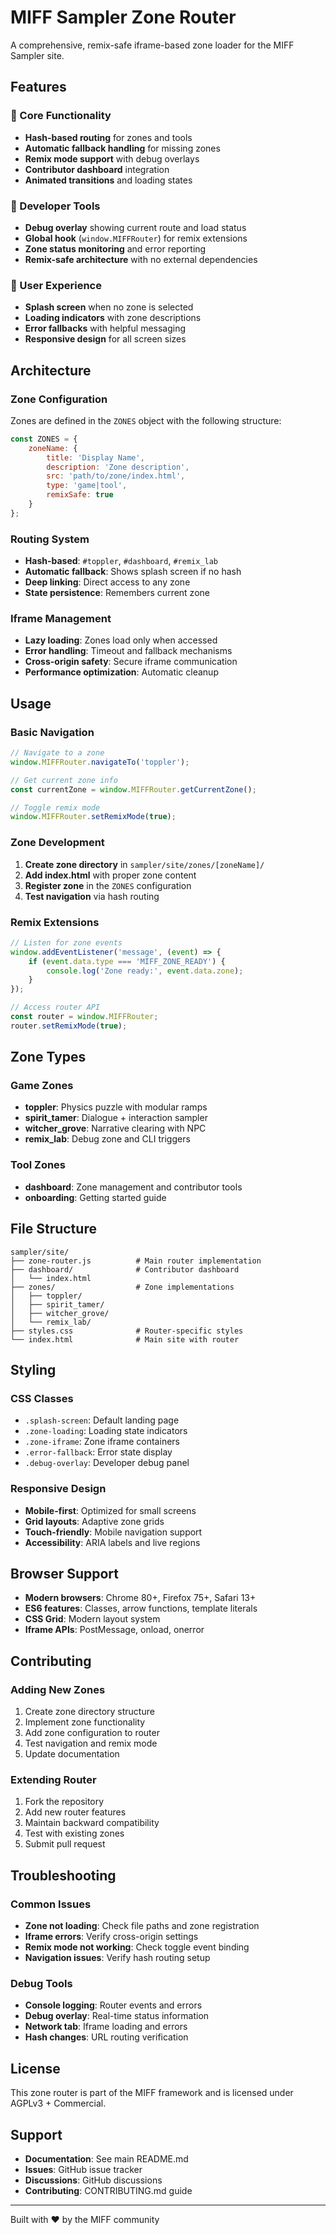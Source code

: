 # MIFF Sampler Zone Router

A comprehensive, remix-safe iframe-based zone loader for the MIFF Sampler site.

## Features

### 🎯 Core Functionality
- **Hash-based routing** for zones and tools
- **Automatic fallback handling** for missing zones
- **Remix mode support** with debug overlays
- **Contributor dashboard** integration
- **Animated transitions** and loading states

### 🔧 Developer Tools
- **Debug overlay** showing current route and load status
- **Global hook** (`window.MIFFRouter`) for remix extensions
- **Zone status monitoring** and error reporting
- **Remix-safe architecture** with no external dependencies

### 📱 User Experience
- **Splash screen** when no zone is selected
- **Loading indicators** with zone descriptions
- **Error fallbacks** with helpful messaging
- **Responsive design** for all screen sizes

## Architecture

### Zone Configuration
Zones are defined in the `ZONES` object with the following structure:

```javascript
const ZONES = {
    zoneName: {
        title: 'Display Name',
        description: 'Zone description',
        src: 'path/to/zone/index.html',
        type: 'game|tool',
        remixSafe: true
    }
};
```

### Routing System
- **Hash-based**: `#toppler`, `#dashboard`, `#remix_lab`
- **Automatic fallback**: Shows splash screen if no hash
- **Deep linking**: Direct access to any zone
- **State persistence**: Remembers current zone

### Iframe Management
- **Lazy loading**: Zones load only when accessed
- **Error handling**: Timeout and fallback mechanisms
- **Cross-origin safety**: Secure iframe communication
- **Performance optimization**: Automatic cleanup

## Usage

### Basic Navigation
```javascript
// Navigate to a zone
window.MIFFRouter.navigateTo('toppler');

// Get current zone info
const currentZone = window.MIFFRouter.getCurrentZone();

// Toggle remix mode
window.MIFFRouter.setRemixMode(true);
```

### Zone Development
1. **Create zone directory** in `sampler/site/zones/[zoneName]/`
2. **Add index.html** with proper zone content
3. **Register zone** in the `ZONES` configuration
4. **Test navigation** via hash routing

### Remix Extensions
```javascript
// Listen for zone events
window.addEventListener('message', (event) => {
    if (event.data.type === 'MIFF_ZONE_READY') {
        console.log('Zone ready:', event.data.zone);
    }
});

// Access router API
const router = window.MIFFRouter;
router.setRemixMode(true);
```

## Zone Types

### Game Zones
- **toppler**: Physics puzzle with modular ramps
- **spirit_tamer**: Dialogue + interaction sampler
- **witcher_grove**: Narrative clearing with NPC
- **remix_lab**: Debug zone and CLI triggers

### Tool Zones
- **dashboard**: Zone management and contributor tools
- **onboarding**: Getting started guide

## File Structure

```
sampler/site/
├── zone-router.js          # Main router implementation
├── dashboard/              # Contributor dashboard
│   └── index.html
├── zones/                  # Zone implementations
│   ├── toppler/
│   ├── spirit_tamer/
│   ├── witcher_grove/
│   └── remix_lab/
├── styles.css              # Router-specific styles
└── index.html              # Main site with router
```

## Styling

### CSS Classes
- `.splash-screen`: Default landing page
- `.zone-loading`: Loading state indicators
- `.zone-iframe`: Zone iframe containers
- `.error-fallback`: Error state display
- `.debug-overlay`: Developer debug panel

### Responsive Design
- **Mobile-first**: Optimized for small screens
- **Grid layouts**: Adaptive zone grids
- **Touch-friendly**: Mobile navigation support
- **Accessibility**: ARIA labels and live regions

## Browser Support

- **Modern browsers**: Chrome 80+, Firefox 75+, Safari 13+
- **ES6 features**: Classes, arrow functions, template literals
- **CSS Grid**: Modern layout system
- **Iframe APIs**: PostMessage, onload, onerror

## Contributing

### Adding New Zones
1. Create zone directory structure
2. Implement zone functionality
3. Add zone configuration to router
4. Test navigation and remix mode
5. Update documentation

### Extending Router
1. Fork the repository
2. Add new router features
3. Maintain backward compatibility
4. Test with existing zones
5. Submit pull request

## Troubleshooting

### Common Issues
- **Zone not loading**: Check file paths and zone registration
- **Iframe errors**: Verify cross-origin settings
- **Remix mode not working**: Check toggle event binding
- **Navigation issues**: Verify hash routing setup

### Debug Tools
- **Console logging**: Router events and errors
- **Debug overlay**: Real-time status information
- **Network tab**: Iframe loading and errors
- **Hash changes**: URL routing verification

## License

This zone router is part of the MIFF framework and is licensed under AGPLv3 + Commercial.

## Support

- **Documentation**: See main README.md
- **Issues**: GitHub issue tracker
- **Discussions**: GitHub discussions
- **Contributing**: CONTRIBUTING.md guide

---

Built with ❤️ by the MIFF community